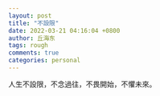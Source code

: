 ```yaml
---
layout: post
title: "不設限"
date: 2022-03-21 04:16:04 +0800
author: 丘海东 
tags: rough
comments: true
categories: personal
---
```

人生不設限，不念過往，不畏開始，不懼未來。
